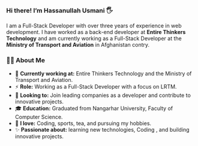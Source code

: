 ### Hi there!  I’m **Hassanullah Usmani** 🖐


  I am a Full-Stack Developer with over three years of experience in web development. I have worked as a back-end developer at **Entire Thinkers Technology** and am currently working as a Full-Stack Developer at the **Ministry of Transport and Aviation** in Afghanistan contry. 



### 👨‍💻 About Me

- 💼 **Currently working at:** Entire Thinkers Technology and the Ministry of Transport and Aviation.
- ⚡ **Role:** Working as a Full-Stack Developer with a focus on LRTM.
- 👯 **Looking to:** Join leading companies as a developer and contribute to innovative projects.
- 🎓 **Education:** Graduated from Nangarhar University, Faculty of Computer Science.
- 🌿 **I love:** Coding, sports, tea, and pursuing my hobbies.
- ✨ **Passionate about:** learning new technologies, Coding , and building innovative projects.
